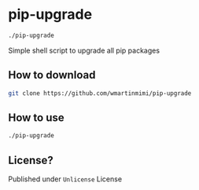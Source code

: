 # pip-upgrade

```bash
./pip-upgrade
```

Simple shell script to upgrade all pip packages

## How to download

```bash
git clone https://github.com/wmartinmimi/pip-upgrade
```

## How to use

```bash
./pip-upgrade
```

## License?

Published under ```Unlicense``` License
